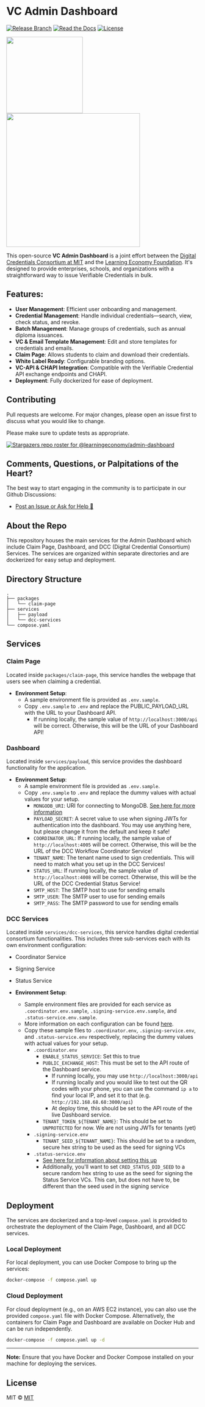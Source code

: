 # VC Admin Dashboard
[![Release Branch](https://img.shields.io/badge/release_branch-main-green.svg)](https://github.com/learningeconomy/admin-dashboard/tree/main)
[![Read the Docs](https://img.shields.io/badge/docs-quickstart-green.svg)](https://docs.learncard.com/)
[![License](https://img.shields.io/badge/license-mit-blue.svg)](https://github.com/learningeconomy/admin-dashboard/blob/main/LICENSE)

<p float="left">
  <img src="https://github.com/learningeconomy/admin-dashboard/assets/2185016/9926ded7-40e9-4f18-a89a-bd788274903e" width="200" />
    <img src="https://github.com/learningeconomy/admin-dashboard/assets/2185016/31882ce0-ce6e-4661-8c42-e64958accfc3" width="350" height="0" /> 
  <img src="https://github.com/learningeconomy/admin-dashboard/assets/2185016/31882ce0-ce6e-4661-8c42-e64958accfc3" width="350" /> 
</p>


This open-source **VC Admin Dashboard** is a joint effort between the [Digital Credentials Consortium at MIT](https://digitalcredentials.mit.edu/) and the [Learning Economy Foundation](https://www.learningeconomy.io). It's designed to provide enterprises, schools, and organizations with a straightforward way to issue Verifiable Credentials in bulk.

## Features:

- **User Management**: Efficient user onboarding and management.
- **Credential Management**: Handle individual credentials—search, view, check status, and revoke.
- **Batch Management**: Manage groups of credentials, such as annual diploma issuances.
- **VC & Email Template Management**: Edit and store templates for credentials and emails.
- **Claim Page**: Allows students to claim and download their credentials.
- **White Label Ready**: Configurable branding options.
- **VC-API & CHAPI Integration**: Compatible with the Verifiable Credential API exchange endpoints and CHAPI.
- **Deployment**: Fully dockerized for ease of deployment.


## Contributing
Pull requests are welcome. For major changes, please open an issue first to discuss what you would like to change.

Please make sure to update tests as appropriate.

[![Stargazers repo roster for @learningeconomy/admin-dashboard](https://reporoster.com/stars/learningeconomy/admin-dashboard)](https://github.com/learningeconomy/admin-dashboard/stargazers)

## Comments, Questions, or Palpitations of the Heart?
The best way to start engaging in the community is to participate in our Github Discussions: 
- [Post an Issue or Ask for Help 💖](https://github.com/learningeconomy/admin-dashboard/issues)

## About the Repo

This repository houses the main services for the Admin Dashboard which include Claim Page, Dashboard, and DCC (Digital Credential Consortium) Services. The services are organized within separate directories and are dockerized for easy setup and deployment.

## Directory Structure

```plaintext
.
├── packages
│   └── claim-page
├── services
│   ├── payload
│   └── dcc-services
└── compose.yaml
```

## Services

### Claim Page

Located inside `packages/claim-page`, this service handles the webpage that users see when claiming
a credential.

- **Environment Setup**:
    - A sample environment file is provided as `.env.sample`.
    - Copy `.env.sample` to `.env` and replace the PUBLIC_PAYLOAD_URL with the URL to your Dashboard API.
        - If running locally, the sample value of `http://localhost:3000/api` will be correct. Otherwise, this will be the URL of your Dashboard API!

### Dashboard

Located inside `services/payload`, this service provides the dashboard functionality for the application.

- **Environment Setup**:
    - A sample environment file is provided as `.env.sample`.
    - Copy `.env.sample` to `.env` and replace the dummy values with actual values for your setup.
        - `MONGODB_URI`: URI for connecting to MongoDB. [See here for more information](https://www.mongodb.com/docs/manual/installation/)
        - `PAYLOAD_SECRET`: A secret value to use when signing JWTs for authentication into the dashboard. You may use anything here, but please change it from the default and keep it safe!
        - `COORDINATOR_URL`: If running locally, the sample value of `http://localhost:4005` will be correct. Otherwise, this will be the URL of the DCC Workflow Coordinator Service!
        - `TENANT_NAME`: The tenant name used to sign credentials. This will need to match what you set up in the DCC Services!
        - `STATUS_URL`: If running locally, the sample value of `http://localhost:4008` will be correct. Otherwise, this will be the URL of the DCC Credential Status Service!
        - `SMTP_HOST`: The SMTP host to use for sending emails
        - `SMTP_USER`: The SMTP user to use for sending emails
        - `SMTP_PASS`: The SMTP password to use for sending emails

### DCC Services

Located inside `services/dcc-services`, this service handles digital credential consortium functionalities. This includes three sub-services each with its own environment configuration:

- Coordinator Service
- Signing Service
- Status Service

- **Environment Setup**:
    - Sample environment files are provided for each service as `.coordinator.env.sample`, `.signing-service.env.sample`, and `.status-service.env.sample`.
    - More information on each configuration can be found [here](https://github.com/digitalcredentials/workflow-coordinator#configuration).
    - Copy these sample files to `.coordinator.env`, `.signing-service.env`, and `.status-service.env` respectively, replacing the dummy values with actual values for your setup.
        - `.coordinator.env`
            - `ENABLE_STATUS_SERVICE`: Set this to true
            - `PUBLIC_EXCHANGE_HOST`: This must be set to the API route of the Dashboard service. 
                - If running locally, you may use `http://localhost:3000/api`
                - If running locally and you would like to test out the QR codes with your phone, you can use the command `ip a` to find your local IP, and set it to that (e.g. `http://192.168.68.68:3000/api`)
                - At deploy time, this should be set to the API route of the live Dashboard service.
            - `TENANT_TOKEN_${TENANT_NAME}`: This should be set to `UNPROTECTED` for now. We are not using JWTs for tenants (yet)
        - `.signing-service.env`
            - `TENANT_SEED_${TENANT_NAME}`: This should be set to a random, secure hex string to be used as the seed for signing VCs
        - `.status-service.env`
            - [See here for information about setting this up](https://github.com/digitalcredentials/status-service)
            - Additionally, you'll want to set `CRED_STATUS_DID_SEED` to a secure random hex string to use as the seed for signing the Status Service VCs. This can, but does not have to, be different than the seed used in the signing service

## Deployment

The services are dockerized and a top-level `compose.yaml` is provided to orchestrate the deployment of the Claim Page, Dashboard, and all DCC services.

### Local Deployment

For local deployment, you can use Docker Compose to bring up the services:

```bash
docker-compose -f compose.yaml up
```

### Cloud Deployment

For cloud deployment (e.g., on an AWS EC2 instance), you can also use the provided `compose.yaml` file with Docker Compose. Alternatively, the containers for Claim Page and Dashboard are available on Docker Hub and can be run independently.

```bash
docker-compose -f compose.yaml up -d
```

---

**Note:** Ensure that you have Docker and Docker Compose installed on your machine for deploying the services.

## License
MIT © [MIT](#)
